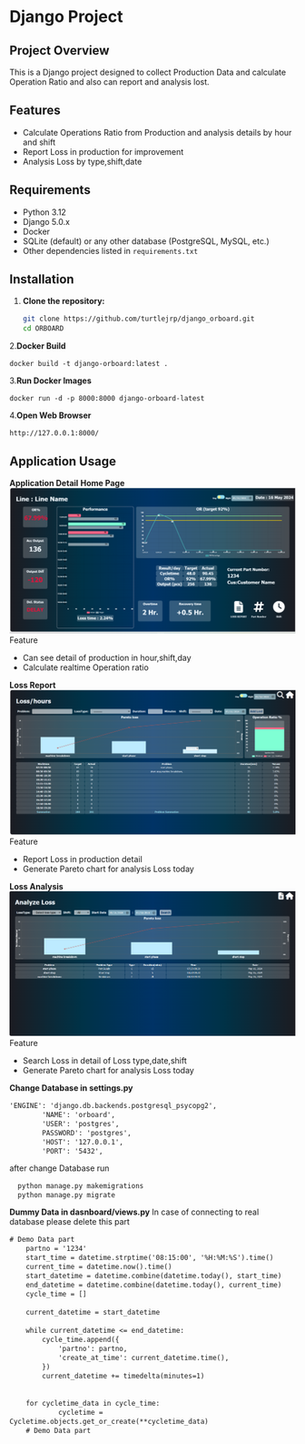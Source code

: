 # Django Project

## Project Overview

This is a Django project designed to collect Production Data and calculate Operation Ratio and 
also can report and analysis lost.

## Features

- Calculate Operations Ratio from Production and analysis details by hour and shift
- Report Loss in production for improvement
- Analysis Loss by type,shift,date

## Requirements

- Python 3.12
- Django 5.0.x
- Docker
- SQLite (default) or any other database (PostgreSQL, MySQL, etc.)
- Other dependencies listed in `requirements.txt`

## Installation

1. **Clone the repository:**
   ```bash
   git clone https://github.com/turtlejrp/django_orboard.git
   cd ORBOARD
   ```

2.**Docker Build**
   ```
   docker build -t django-orboard:latest .
   ```

3.**Run Docker Images**
  ```
  docker run -d -p 8000:8000 django-orboard-latest
  ```

4.**Open Web Browser**
  ```
  http://127.0.0.1:8000/
  ```


## Application Usage

**Application Detail**
**Home Page**
![alt text](https://github.com/turtlejrp/django_orboard/blob/main/Picture/home.png)
Feature
- Can see detail of production in hour,shift,day
- Calculate realtime Operation ratio


**Loss Report**
![alt text](https://github.com/turtlejrp/django_orboard/blob/main/Picture/LossReport.png)
Feature
- Report Loss in production detail
- Generate Pareto chart for analysis Loss today


**Loss Analysis**
![alt text](https://github.com/turtlejrp/django_orboard/blob/main/Picture/LossAnalysis.png)
Feature
- Search Loss in detail of Loss type,date,shift
- Generate Pareto chart for analysis Loss today

**Change Database in settings.py**
```
'ENGINE': 'django.db.backends.postgresql_psycopg2',
        'NAME': 'orboard', 
        'USER': 'postgres', 
        PASSWORD': 'postgres',
        'HOST': '127.0.0.1', 
        'PORT': '5432',
```
after change Database run
```
  python manage.py makemigrations
  python manage.py migrate
```
**Dummy Data in dasnboard/views.py**
In case of connecting to real database please delete this part

```
# Demo Data part
    partno = '1234'
    start_time = datetime.strptime('08:15:00', '%H:%M:%S').time()
    current_time = datetime.now().time()
    start_datetime = datetime.combine(datetime.today(), start_time)
    end_datetime = datetime.combine(datetime.today(), current_time)
    cycle_time = []
        
    current_datetime = start_datetime

    while current_datetime <= end_datetime:
        cycle_time.append({
            'partno': partno,
            'create_at_time': current_datetime.time(),
        })
        current_datetime += timedelta(minutes=1)
    
    
    for cycletime_data in cycle_time:
            cycletime = Cycletime.objects.get_or_create(**cycletime_data)
    # Demo Data part
```

